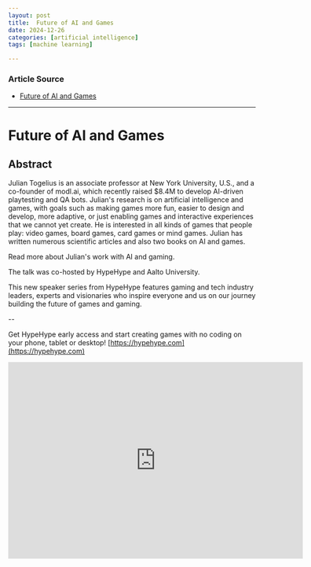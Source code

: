 ```yaml
---
layout: post
title:  Future of AI and Games
date: 2024-12-26
categories: [artificial intelligence]
tags: [machine learning]

---
```


### Article Source


* [Future of AI and Games](https://www.youtube.com/watch?v=-39BfBtrhHA)

---



# Future of AI and Games

## Abstract

Julian Togelius is an associate professor at New York University, U.S., and a co-founder of modl.ai, which recently raised $8.4M to develop AI-driven playtesting and QA bots. Julian's research is on artificial intelligence and games, with goals such as making games more fun, easier to design and develop, more adaptive, or just enabling games and interactive experiences that we cannot yet create. He is interested in all kinds of games that people play: video games, board games, card games or mind games. Julian has written numerous scientific articles and also two books on AI and games.

Read more about Julian's work with AI and gaming.

The talk was co-hosted by HypeHype and Aalto University.

This new speaker series from HypeHype features gaming and tech industry leaders, experts and visionaries who inspire everyone and us on our journey building the future of games and gaming.


--

Get HypeHype early access and start creating games with no coding on your phone, tablet or desktop! [https://hypehype.com](https://hypehype.com)

<iframe width="600" height="400" src="https://www.youtube.com/embed/-39BfBtrhHA?si=JoIKfx7FklloOeQn" title="YouTube video player" frameborder="0" allow="accelerometer; autoplay; clipboard-write; encrypted-media; gyroscope; picture-in-picture; web-share" referrerpolicy="strict-origin-when-cross-origin" allowfullscreen></iframe>